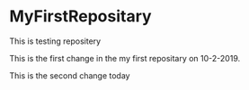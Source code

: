# MyFirstRepositary
This is testing repositery


This is the first change in the my first repositary
on 10-2-2019.


This is the second change today

